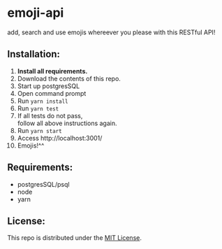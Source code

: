<!-- TODO: nodemon -->

# emoji-api
add, search and use emojis whereever you please with this RESTful API!

## Installation:
 1. **Install all requirements.**
 1. Download the contents of this repo.
 1. Start up postgresSQL
 1. Open command prompt
 1. Run `yarn install`
 1. Run `yarn test`
 1. If all tests do not pass,   
    follow all above instructions again.
 1. Run `yarn start`
 1. Access http://localhost:3001/
 1. Emojis!^^

<!-- ## Getting Started:  -->
<!-- TODO -->

## Requirements:
 - postgresSQL/psql
 - node
 - yarn

<!-- TODO: (_Alternatively_, if you run vagrant and git, you can just:  
`git clone https://github.com/udacity/fullstack-nanodegree-vm.git fullstack`  
and `vagrant up`.) -->

## License:
This repo is distributed under the [MIT License](http://opensource.org/licenses/MIT).
